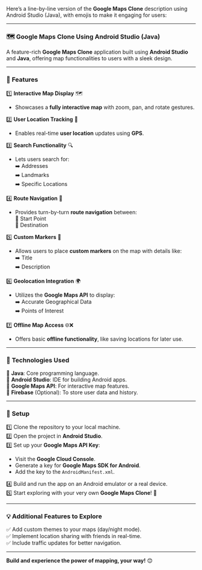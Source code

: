 Here’s a line-by-line version of the **Google Maps Clone** description using Android Studio (Java), with emojis to make it engaging for users:

---

### 🗺️ **Google Maps Clone Using Android Studio (Java)**  
A feature-rich **Google Maps Clone** application built using **Android Studio** and **Java**, offering map functionalities to users with a sleek design.

---

### 🌟 **Features**  
1️⃣ **Interactive Map Display** 🗺️  
   - Showcases a **fully interactive map** with zoom, pan, and rotate gestures.  

2️⃣ **User Location Tracking** 📍  
   - Enables real-time **user location** updates using **GPS**.  

3️⃣ **Search Functionality** 🔍  
   - Lets users search for:  
     ➡️ Addresses  
     ➡️ Landmarks  
     ➡️ Specific Locations  

4️⃣ **Route Navigation** 🚗  
   - Provides turn-by-turn **route navigation** between:  
     🔸 Start Point  
     🔸 Destination  

5️⃣ **Custom Markers** 📌  
   - Allows users to place **custom markers** on the map with details like:  
     ➡️ Title  
     ➡️ Description  

6️⃣ **Geolocation Integration** 🌍  
   - Utilizes the **Google Maps API** to display:  
     ➡️ Accurate Geographical Data  
     ➡️ Points of Interest  

7️⃣ **Offline Map Access** 🌐❌  
   - Offers basic **offline functionality**, like saving locations for later use.

---

### 🔧 **Technologies Used**  
🔸 **Java**: Core programming language.  
🔸 **Android Studio**: IDE for building Android apps.  
🔸 **Google Maps API**: For interactive map features.  
🔸 **Firebase** (Optional): To store user data and history.  

---

### 🚀 **Setup**  
1️⃣ Clone the repository to your local machine.  
2️⃣ Open the project in **Android Studio**.  
3️⃣ Set up your **Google Maps API Key**:  
   - Visit the **Google Cloud Console**.  
   - Generate a key for **Google Maps SDK for Android**.  
   - Add the key to the `AndroidManifest.xml`.  

4️⃣ Build and run the app on an Android emulator or a real device.  
5️⃣ Start exploring with your very own **Google Maps Clone**! 🌟  

---

### 💡 **Additional Features to Explore**  
✅ Add custom themes to your maps (day/night mode).  
✅ Implement location sharing with friends in real-time.  
✅ Include traffic updates for better navigation.  

---

**Build and experience the power of mapping, your way!** 😊
